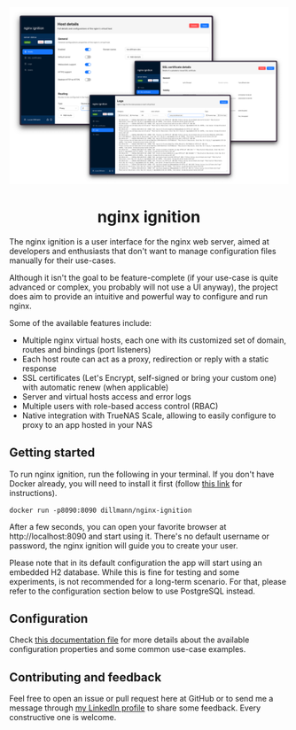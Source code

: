 <p align="center">
    <img src="docs/readme-screenshots-v2.png" alt="" width="600" />
</p>
<h1 align="center">
    nginx ignition
</h1>

The nginx ignition is a user interface for the nginx web server, aimed at developers and enthusiasts that don't
want to manage configuration files manually for their use-cases. 

Although it isn't the goal to be feature-complete (if your use-case is quite advanced or complex, you probably will not 
use a UI anyway), the project does aim to provide an intuitive and powerful way to configure and run nginx.

Some of the available features include:
- Multiple nginx virtual hosts, each one with its customized set of domain, routes and bindings (port listeners)
- Each host route can act as a proxy, redirection or reply with a static response
- SSL certificates (Let's Encrypt, self-signed or bring your custom one) with automatic renew (when applicable)
- Server and virtual hosts access and error logs
- Multiple users with role-based access control (RBAC)
- Native integration with TrueNAS Scale, allowing to easily configure to proxy to an app hosted in your NAS

## Getting started

To run nginx ignition, run the following in your terminal. If you don't have Docker already, you will need to install 
it first (follow [this link](https://www.docker.com/get-started/) for instructions).

```shell
docker run -p8090:8090 dillmann/nginx-ignition
```

After a few seconds, you can open your favorite browser at http://localhost:8090 and start using it. There's no 
default username or password, the nginx ignition will guide you to create your user.

Please note that in its default configuration the app will start using an embedded H2 database. While this is fine for
testing and some experiments, is not recommended for a long-term scenario. For that, please refer to the 
configuration section below to use PostgreSQL instead.

## Configuration

Check [this documentation file](docs/configuration-properties.md) for more details about the available 
configuration properties and some common use-case examples.

## Contributing and feedback

Feel free to open an issue or pull request here at GitHub or to send me a message through
[my LinkedIn profile](https://linkedin.com/in/lucasdillmann) to share some feedback. Every constructive one is welcome.
